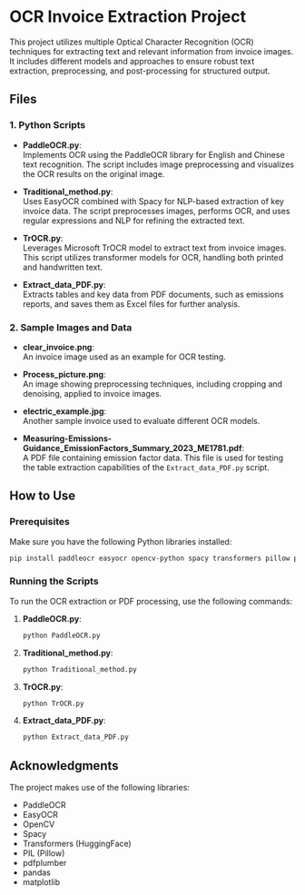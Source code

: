
# OCR Invoice Extraction Project

This project utilizes multiple Optical Character Recognition (OCR) techniques for extracting text and relevant information from invoice images. It includes different models and approaches to ensure robust text extraction, preprocessing, and post-processing for structured output.

## Files

### 1. Python Scripts

- **PaddleOCR.py**:  
  Implements OCR using the PaddleOCR library for English and Chinese text recognition. The script includes image preprocessing and visualizes the OCR results on the original image.
  
- **Traditional_method.py**:  
  Uses EasyOCR combined with Spacy for NLP-based extraction of key invoice data. The script preprocesses images, performs OCR, and uses regular expressions and NLP for refining the extracted text.
  
- **TrOCR.py**:  
  Leverages Microsoft TrOCR model to extract text from invoice images. This script utilizes transformer models for OCR, handling both printed and handwritten text.
  
- **Extract_data_PDF.py**:  
  Extracts tables and key data from PDF documents, such as emissions reports, and saves them as Excel files for further analysis.

### 2. Sample Images and Data

- **clear_invoice.png**:  
  An invoice image used as an example for OCR testing.

- **Process_picture.png**:  
  An image showing preprocessing techniques, including cropping and denoising, applied to invoice images.

- **electric_example.jpg**:  
  Another sample invoice used to evaluate different OCR models.

- **Measuring-Emissions-Guidance_EmissionFactors_Summary_2023_ME1781.pdf**:  
  A PDF file containing emission factor data. This file is used for testing the table extraction capabilities of the `Extract_data_PDF.py` script.

## How to Use

### Prerequisites

Make sure you have the following Python libraries installed:

```bash
pip install paddleocr easyocr opencv-python spacy transformers pillow pdfplumber pandas matplotlib
```

### Running the Scripts

To run the OCR extraction or PDF processing, use the following commands:

1. **PaddleOCR.py**:
   ```bash
   python PaddleOCR.py
   ```

2. **Traditional_method.py**:
   ```bash
   python Traditional_method.py
   ```

3. **TrOCR.py**:
   ```bash
   python TrOCR.py
   ```

4. **Extract_data_PDF.py**:
   ```bash
   python Extract_data_PDF.py
   ```

## Acknowledgments

The project makes use of the following libraries:

- PaddleOCR
- EasyOCR
- OpenCV
- Spacy
- Transformers (HuggingFace)
- PIL (Pillow)
- pdfplumber
- pandas
- matplotlib
